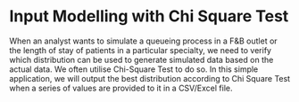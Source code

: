 #  Input Modelling with Chi Square Test

When an analyst wants to simulate a queueing process in a F&B outlet or the length of stay of patients in a particular specialty, we need to verify which distribution can be used to generate simulated data based on the actual data. We often utilise Chi-Square Test to do so. In this simple application, we will output the best distribution according to Chi Square Test when a series of values are provided to it in a CSV/Excel file.
